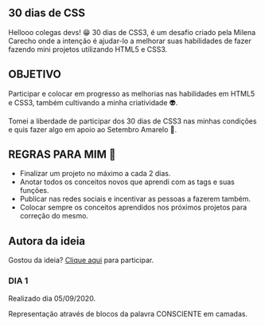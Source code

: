 ## 30 dias de CSS

Hellooo colegas devs! 😁
30 dias de CSS3, é um desafio criado pela Milena Carecho onde a intenção é ajudar-lo a melhorar suas habilidades de fazer fazendo mini projetos utilizando HTML5 e CSS3.

## OBJETIVO

Participar e colocar em progresso as melhorias nas habilidades em HTML5 e CSS3, também cultivando a minha criatividade 👽.

Tomei a liberdade de participar dos 30 dias de CSS3 nas minhas condições e quis fazer algo em apoio ao Setembro Amarelo 💛.

## REGRAS PARA MIM 💪

- Finalizar um projeto no máximo a cada 2 dias. 
- Anotar todos os conceitos novos que aprendi com as tags e suas funções. 
- Publicar nas redes sociais e incentivar as pessoas a fazerem também. 
- Colocar sempre os conceitos aprendidos nos próximos projetos para correção do mesmo.

## Autora da ideia

Gostou da ideia? 
[Clique aqui](https://github.com/MilenaCarecho/30diasDeCSS/issues/1) para participar.

### DIA 1

Realizado dia 05/09/2020.

Representação através de blocos da palavra CONSCIENTE em camadas.

